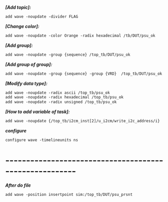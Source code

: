 
***[Add topic]:***
```JSP
add wave -noupdate -divider FLAG
```

***[Change color]:***
```JSP
add wave -noupdate -color Orange -radix hexadecimal /tb/DUT/psu_ok
```

***[Add group]:***
```JSP
add wave -noupdate -group {sequence} /top_tb/DUT/psu_ok
```

***[Add group of group]:***
```JSP
add wave -noupdate -group {sequence} -group {VRD}  /top_tb/DUT/psu_ok
```

***[Modify data type]:***
```JSP
add wave -noupdate -radix ascii /top_tb/psu_ok
add wave -noupdate -radix hexadecimal /top_tb/psu_ok
add wave -noupdate -radix unsigned /top_tb/psu_ok
```

***[How to add variable of task]:***
```JSP
add wave -noupdate {/top_tb/i2cm_inst[2]/u_i2cm/write_i2c_address/i}
```

***configure***
```JSP
configure wave -timelineunits ns
```

# -------------------------------------------------------
***After do file***
```JSP
add wave -position insertpoint sim:/top_tb/DUT/psu_prsnt
```
  
